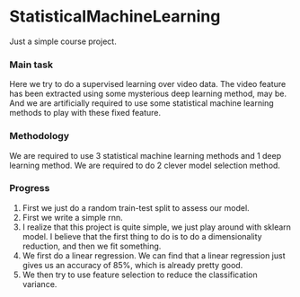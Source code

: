 # StatisticalMachineLearning
Just a simple course project. 

### Main task 

Here we try to do a supervised learning over video data. 
The video feature has been extracted using some mysterious deep learning method, may be. 
And we are artificially required to use some statistical machine learning methods to play with these fixed feature.

### Methodology 

We are required to use 3 statistical machine learning methods and 1 deep learning method. 
We are required to do 2 clever model selection method. 

### Progress 

1. First we just do a random train-test split to assess our model. 
2. First we write a simple rnn. 
3. I realize that this project is quite simple, we just play around with sklearn model.
    I believe that the first thing to do is to do a dimensionality reduction, and then we fit something.
4. We first do a linear regression. We can find that a linear regression just gives us an accuracy of 85%, which is 
    already pretty good.
5. We then try to use feature selection to reduce the classification variance. 